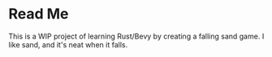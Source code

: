 # Read Me

This is a WIP project of learning Rust/Bevy by creating a falling sand game. I like sand, and it's neat when it falls.
